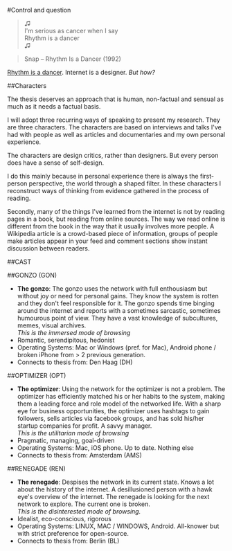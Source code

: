 #Control and question

>♫  
I'm serious as cancer when I say  
Rhythm is a dancer  
♫

>Snap – Rhythm Is a Dancer (1992)

[Rhythm is a dancer](https://youtu.be/WMPM1q_Uyxc). Internet is a designer. _But how?_

##Characters

The thesis deserves an approach that is human, non-factual and sensual as much as it needs a factual basis.  

I will adopt three recurring ways of speaking to present my research. They are three characters. The characters are based on interviews and talks I've had with people as well as articles and documentaries and my own personal experience.

The characters are design critics, rather than designers. But every person does have a sense of self-design.

I do this mainly because in personal experience there is always the first-person perspective, the world through a shaped filter. In these characters I reconstruct ways of thinking from evidence gathered in the process of reading. 

Secondly, many of the things I've learned from the internet is not by reading pages in a book, but reading from online sources. The way we read online is different from the book in the way that it usually involves more people. A Wikipedia article is a crowd-based piece of information, groups of people make articles appear in your feed and comment sections show instant discussion between readers.

##CAST

##GONZO (GON)

- **The gonzo**: The gonzo uses the network with full enthousiasm but without joy or need for personal gains. They know the system is rotten and they don't feel responsible for it. The gonzo spends time binging around the internet and reports with a sometimes sarcastic, sometimes humourous point of view. They have a vast knowledge of subcultures, memes, visual archives.   
_This is the immersed mode of browsing_
- Romantic, serendipitous, hedonist
- Operating Systems: Mac or Windows (pref. for Mac), Android phone / broken iPhone from > 2 previous generation.
- Connects to thesis from: Den Haag (DH)  

##OPTIMIZER (OPT)
- **The optimizer**: Using the network for the optimizer is not a problem. The optimizer has efficiently matched his or her habits to the system, making them a leading force and role model of the networked life. With a sharp eye for business opportunities, the optimizer uses hashtags to gain followers, sells articles via facebook groups, and has sold his/her startup companies for profit. A savvy manager.  
_This is the utilitarian mode of browsing_ 
- Pragmatic, managing, goal-driven
- Operating Systems: Mac, iOS phone. Up to date. Nothing else
- Connects to thesis from: Amsterdam (AMS)  

##RENEGADE (REN)
- **The renegade**: Despises the network in its current state. Knows a lot about the history of the internet. A desillusioned person with a hawk eye's overview of the internet. The renegade is looking for the next network to explore. The current one is broken.  
_This is the disinterested mode of browsing._
- Idealist, eco-conscious, rigorous   
- Operating Systems: LINUX, MAC / WINDOWS, Android. All-knower but with strict preference for open-source.  
- Connects to thesis from: Berlin (BL)   